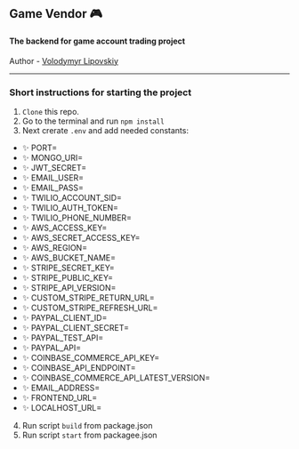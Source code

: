 ## Game Vendor 🎮
#### The backend for game account trading project
Author - [Volodymyr Lipovskiy](https://www.linkedin.com/in/volodymyr-lipovskiy-2b0955266/)
***
### Short instructions for starting the project
1. `Clone` this repo.
2. Go to the terminal and run `npm install`
3. Next crerate `.env` and add needed constants:
* :sparkles:  PORT=
* :sparkles:  MONGO_URI=
* :sparkles:  JWT_SECRET=
* :sparkles:  EMAIL_USER=
* :sparkles:  EMAIL_PASS=
* :sparkles:  TWILIO_ACCOUNT_SID=
* :sparkles:  TWILIO_AUTH_TOKEN=
* :sparkles:  TWILIO_PHONE_NUMBER=
* :sparkles:  AWS_ACCESS_KEY=
* :sparkles:  AWS_SECRET_ACCESS_KEY=
* :sparkles:  AWS_REGION=
* :sparkles:  AWS_BUCKET_NAME=
* :sparkles:  STRIPE_SECRET_KEY=
* :sparkles:  STRIPE_PUBLIC_KEY=
* :sparkles:  STRIPE_API_VERSION=
* :sparkles:  CUSTOM_STRIPE_RETURN_URL=
* :sparkles:  CUSTOM_STRIPE_REFRESH_URL=
* :sparkles:  PAYPAL_CLIENT_ID=
* :sparkles:  PAYPAL_CLIENT_SECRET=
* :sparkles:  PAYPAL_TEST_API=
* :sparkles:  PAYPAL_API=
* :sparkles:  COINBASE_COMMERCE_API_KEY=
* :sparkles:  COINBASE_API_ENDPOINT=
* :sparkles:  COINBASE_COMMERCE_API_LATEST_VERSION=
* :sparkles:  EMAIL_ADDRESS=
* :sparkles:  FRONTEND_URL=
* :sparkles:  LOCALHOST_URL=
4. Run script `build` from package.json
5. Run script `start` from packagee.json
